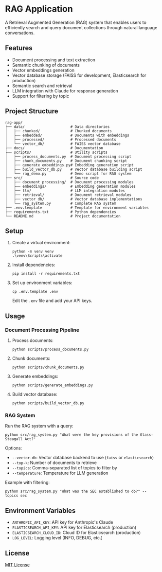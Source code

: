 # RAG Application

A Retrieval Augmented Generation (RAG) system that enables users to efficiently search and query document collections through natural language conversations.

## Features

- Document processing and text extraction
- Semantic chunking of documents
- Vector embeddings generation
- Vector database storage (FAISS for development, Elasticsearch for production)
- Semantic search and retrieval
- LLM integration with Claude for response generation
- Support for filtering by topic

## Project Structure

```
rag-app/
├── data/                     # Data directories
│   ├── chunked/              # Chunked documents
│   ├── embedded/             # Documents with embeddings
│   ├── processed/            # Processed documents
│   └── vector_db/            # FAISS vector database
├── docs/                     # Documentation
├── scripts/                  # Utility scripts
│   ├── process_documents.py  # Document processing script
│   ├── chunk_documents.py    # Document chunking script
│   ├── generate_embeddings.py# Embedding generation script
│   ├── build_vector_db.py    # Vector database building script
│   └── rag_demo.py           # Demo script for RAG system
├── src/                      # Source code
│   ├── document_processing/  # Document processing modules
│   ├── embeddings/           # Embedding generation modules
│   ├── llm/                  # LLM integration modules
│   ├── retrieval/            # Document retrieval modules
│   ├── vector_db/            # Vector database implementations
│   └── rag_system.py         # Complete RAG system
├── .env.template             # Template for environment variables
├── requirements.txt          # Python dependencies
└── README.md                 # Project documentation
```

## Setup

1. Create a virtual environment:
   ```
   python -m venv venv
   .\venv\Scripts\activate
   ```

2. Install dependencies:
   ```
   pip install -r requirements.txt
   ```

3. Set up environment variables:
   ```
   cp .env.template .env
   ```
   Edit the `.env` file and add your API keys.

## Usage

### Document Processing Pipeline

1. Process documents:
   ```
   python scripts/process_documents.py
   ```

2. Chunk documents:
   ```
   python scripts/chunk_documents.py
   ```

3. Generate embeddings:
   ```
   python scripts/generate_embeddings.py
   ```

4. Build vector database:
   ```
   python scripts/build_vector_db.py
   ```

### RAG System

Run the RAG system with a query:
```
python src/rag_system.py "What were the key provisions of the Glass-Steagall Act?"
```

Options:
- `--vector-db`: Vector database backend to use (`faiss` or `elasticsearch`)
- `--top-k`: Number of documents to retrieve
- `--topics`: Comma-separated list of topics to filter by
- `--temperature`: Temperature for LLM generation

Example with filtering:
```
python src/rag_system.py "What was the SEC established to do?" --topics sec
```

## Environment Variables

- `ANTHROPIC_API_KEY`: API key for Anthropic's Claude
- `ELASTICSEARCH_API_KEY`: API key for Elasticsearch (production)
- `ELASTICSEARCH_CLOUD_ID`: Cloud ID for Elasticsearch (production)
- `LOG_LEVEL`: Logging level (INFO, DEBUG, etc.)

## License

[MIT License](LICENSE)
